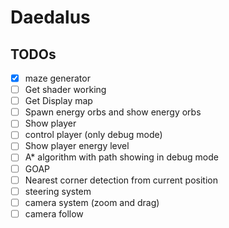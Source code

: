 # Daedalus

## TODOs

- [x] maze generator
- [ ] Get shader working
- [ ] Get Display map
- [ ] Spawn energy orbs and show energy orbs
- [ ] Show player
- [ ] control player (only debug mode)
- [ ] Show player energy level
- [ ] A\* algorithm with path showing in debug mode
- [ ] GOAP
- [ ] Nearest corner detection from current position
- [ ] steering system
- [ ] camera system (zoom and drag)
- [ ] camera follow

